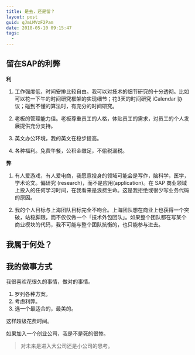 ```yaml
---
title: 是去，还是留？
layout: post
guid: qJmLMVzF2Pam
date: 2018-05-10 09:15:47
tags:
  -
---
```



## 留在SAP的利弊

**利**

1. 工作强度低，时间安排比较自由。我可以对技术的细节研究的十分透彻。比如可以花一下午的时间研究框架的实现细节；花3天的时间研究 iCalendar 协议；碰到不懂的算法时，有充分的时间研究。

2. 老板的管理能力佳。老板尊重员工的人格，体贴员工的需求，对员工的个人发展提供充分支持。

3. 英文办公环境，我的英文在稳步提高。

4. 各种福利。免费午餐，公积金缴足，不偷税漏税。

**弊**

1. 有人爱游戏，有人爱电商，我愿意投身的领域可能会是写作，脑科学，医学，学术论文。偏研究 (research)，而不是应用(application)。在 SAP 商业领域上投入的任何学习时间，在我看来是浪费生命。这是我拒绝或很少写业务代码的原因。

2. 我的个人目标与上海团队目标完全不吻合。上海团队想在商业上也获得一个突破，站稳脚跟，而不仅仅做一个「技术外包团队」。如果整个团队都在写某个商业模块的代码，我不可能与整个团队抗衡的，也只能参与进去。



## 我属于何处？





## 我的做事方式

我很喜欢花很久的事情，做对的事情。

1. 罗列各种方案。
2. 考虑利弊。
3. 选一个最适合的，最美的。

这样超级花费时间。

如果加入一个创业公司，我是不是死的很惨。


> 对未来是进入大公司还是小公司的思考。